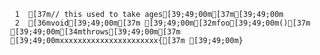      1	[37m// this used to take ages[39;49;00m[37m[39;49;00m
     2	[36mvoid[39;49;00m[37m [39;49;00m[32mfoo[39;49;00m()[37m [39;49;00m[34mthrows[39;49;00m[37m [39;49;00mxxxxxxxxxxxxxxxxxxxxxx{[37m [39;49;00m}
